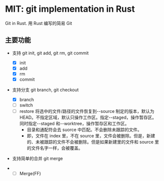 # MIT: git implementation in Rust

Git in Rust. 用 Rust 编写的简易 Git

## 主要功能

-   支持 git init, git add, git rm, git commit

    -   [x] init
    -   [x] add
    -   [x] rm
    -   [x] commit

-   支持分支 git branch, git checkout

    -   [x] branch
    -   [ ] switch
    -   [ ] restore
        将选中的文件/路径的文件恢复到--source 制定的版本，默认为 HEAD。不指定区域，默认只操作工作区。指定--staged，操作暂存区。同时指定--staged 和--worktree，操作暂存区和工作区。
        -   目录和通配符会去 suorce 中匹配。不会删除未跟踪的文件。
        -   即，文件在 index 里，不在 source 里，文件会被删除。但是，新建的、未被跟踪的文件不会被删除。但是如果新建里的文件和 source 里的文件名字一样，会被覆盖。

-   支持简单的合并 git merge

-   -   [ ] Merge(FF)
